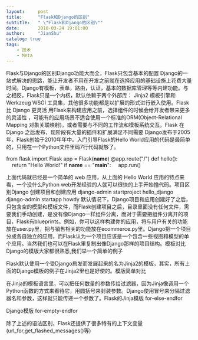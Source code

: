 ```yaml
---
layout:     post
title:      "Flask和Django的区别"
subtitle:   " \"Flask和Django的区别\""
date:       2010-03-24 19:01:00
author:     "JianShu"
catalog: true
tags:
    - 技术
    - Meta
---
```


Flask与Django的区别Django功能大而全，Flask只包含基本的配置 Django的一站式解决的思路，能让开发者不用在开发之前就在选择应用的基础设施上花费大量时间。Django有模板，表单，路由，认证，基本的数据库管理等等内建功能。与之相反，Flask只是一个内核，默认依赖于两个外部库： Jinja2 模板引擎和 Werkzeug WSGI 工具集，其他很多功能都是以扩展的形式进行嵌入使用。Flask 比 Django 更灵活 用Flask来构建应用之前，选择组件的时候会给开发者带来更多的灵活性 ，可能有的应用场景不适合使用一个标准的ORM(Object-Relational Mapping 对象关联映射)，或者需要与不同的工作流和模板系统交互。Flask 在 Django 之后发布，现阶段有大量的插件和扩展满足不同需要 Django发布于2005年，Flask创始于2010年年中。入门引导Flask的Hello World应用的代码是最简单的，只用在一个Python文件里码7行代码就够了。

from flask import Flask
 app = Flask(__name__)
@app.route("/")
def hello():
    return "Hello World!"
 if __name__ == "__main__":
    app.run()

上面代码就已经是一个简单的 web 应用，从上面的 Hello World 应用的特点来看，一个没什么Python web开发经验的人就可以很快的上手开始撸代码。项目区别Django 创建项目和创建应用
django-admin startproject hello_django
django-admin startapp howdy
默认情况下，Django项目和应用创建好了之后，只包含空的模型和模板文件，而Flask创建项目之后，目录里面没有任何文件，需要我们手动创建，是没有像Django一样组件分离，而对于需要把组件分离开的项目，Flask有blueprints。例如，你可以这样构建你的应用，将与用户有关的功能放在user.py里，把与销售相关的功能放在ecommerce.py里。Django把一个项目分成各自独立的应用，而Flask认为一个项目应该是一个包含一些视图和模型的单个应用。当然我们也可以在Flask里复制出像Django那样的项目结构。模板对比Django的模版大家都很熟悉,我们举一个简单的例子


Flask默认使用一个受Django启发而发展起来的名为Jinja2的模板，其实，所有上面的Django模板的例子在Jinja2里也是好使的。模版简单对比

在Jinja的模板语言里，可以把任何数量的参数传给过滤器，因为Jinja像调用一个Python函数的方式来看待它，用圆括号来封装参数。Django使用冒号来分隔过滤器名和参数，这样就只能传递一个参数了。Flask的Jinja模版 for-else-endfor

Django模版 for-empty-endfor

除了上述的语法区别，Flask还提供了很多特有的上下文变量(url_for,get_flashed_messages()等)

